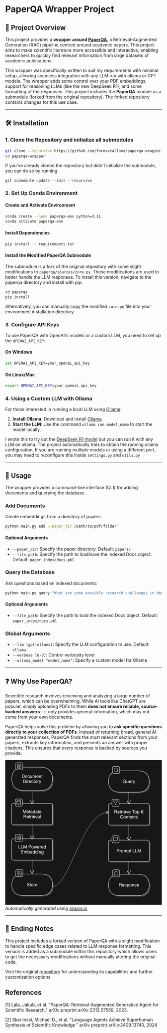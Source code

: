 # PaperQA Wrapper Project

## 📄 Project Overview

This project provides a **wrapper around [PaperQA](https://github.com/Future-House/paper-qa)**, a Retrieval-Augmented Generation (RAG) pipeline centred around academic papers. This project aims to make scientific literature more accessible and interactive, enabling researchers to quickly find relevant information from large datasets of academic publications.

This wrapper was specifically written to suit my requirements with minimal setup, allowing seamless integration with any LLM run with ollama or GPT models. The wrapper adds some control over your PDF embeddings, support for reasoning LLMs (like the new DeepSeek R1), and some formatting of the responses. This project includes the **PaperQA** module as a submodule (forked from the original repository). The forked repository contains changes for this use case.

---

## 🛠 Installation

### 1. Clone the Repository and initialize all submodules

```bash
git clone --recursive https://github.com/foreverallama/paperqa-wrapper
cd paperqa-wrapper
```

If you've already cloned the repository but didn't initialize the submodule, you can do so by running

```
git submodule update --init --recursive
```

### 2. Set Up Conda Environment

#### Create and Activate Environment

```bash
conda create --name paperqa-env python=3.11
conda activate paperqa-env
```

#### Install Dependencies

```bash
pip install -r requirements.txt
```

#### Install the Modified PaperQA Submodule

The submodule is a fork of the original repository with some slight modifications to `paperqa/sources/core.py`. These modifications are used to better handle the LLM responses. To install this version, navigate to the paperqa directory and install with pip:

```
cd paperqa
pip install .
```

Alternatively, you can manually copy the modified `core.py` file into your environment installation directory.

### 3. Configure API Keys

To use PaperQA with OpenAI's models or a custom LLM, you need to set up the `OPENAI_API_KEY`:

#### On **Windows**

```bash
set OPENAI_API_KEY=your_openai_api_key
```

#### On **Linux/Mac**

```bash
export OPENAI_API_KEY=your_openai_api_key
```

### 4. Using a Custom LLM with Ollama

For those interested in running a local LLM using [Ollama](https://ollama.com/):

1. **Install Ollama**: Download and install [Ollama](https://ollama.com/download).
2. **Start the LLM**: Use the command `ollama run model_name` to start the model locally.

I wrote this to try out the [DeepSeek R1 model](https://huggingface.co/unsloth/DeepSeek-R1-Distill-Qwen-7B-GGUF/tree/main) but you can run it with any LLM on ollama. The project automatically tries to obtain the running ollama configuration. If you are running multiple models or using a different port, you may need to reconfigure this inside `settings.py` and `utils.py`

---

## 🚀 Usage

The wrapper provides a command-line interface (CLI) for adding documents and querying the database.

### **Add Documents**

Create embeddings from a directory of papers:

```bash
python main.py add --paper_dir /path/to/pdf/folder
```

#### Optional Arguments

- `--paper_dir`: Specify the paper directory. Default: `papers/`
- `--file_path`: Specify the path to load/save the indexed Docs object. Default: `paper_index/docs.pkl`

### **Query the Database**

Ask questions based on indexed documents:

```bash
python main.py query "What are some possible research challenges in deep learning?"
```

#### Optional Arguments

- `--file_path`: Specify the path to load the indexed Docs object. Default: `paper_index/docs.pkl`

### **Global Arguments**

- `--llm [gpt|ollama]`: Specify the LLM configuration to use. Default: `ollama`
- `--verbose [0-3]`: Control verbosity level
- `--ollama_model "model_name"`: Specify a custom model for Ollama
  
---

## ❓ Why Use PaperQA?

Scientific research involves reviewing and analyzing a large number of papers, which can be overwhelming. While AI tools like ChatGPT are popular, simply uploading PDFs to them **does not ensure reliable, source-backed answers**—it only provides general information, which may not come from your own documents.

PaperQA helps solve this problem by allowing you to **ask specific questions directly to your collection of PDFs**. Instead of returning broad, general AI-generated responses, PaperQA finds the most relevant sections from your papers, extracts key information, and presents an answer with proper citations. This ensures that every response is backed by sources you provide.

![PaperQA Workflow](images/paperqa_workflow.png)  
*Automatically generated using [eraser.io](https://www.eraser.io/diagramgpt)*

---

## 📝 Ending Notes

This project includes a forked version of PaperQA with a slight modification to handle specific edge cases related to LLM response formatting. This version is added as a submodule within this repository which allows users to get the necesssary modifications without manually altering the original code.

Visit the original [repository](https://github.com/example/paperqa) for understanding its capabilities and further customization options.

## References

[1] Lála, Jakub, et al. "PaperQA: Retrieval-Augmented Generative Agent for Scientific Research." arXiv preprint arXiv:2312.07559, 2023.

[2] Skarlinski, Michael D., et al. "Language Agents Achieve Superhuman Synthesis of Scientific Knowledge." arXiv preprint arXiv:2409.13740, 2024

